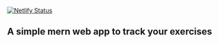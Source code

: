 [![Netlify Status](https://api.netlify.com/api/v1/badges/bb06c948-7e13-4969-83bf-16c0f0a0fa37/deploy-status)](https://app.netlify.com/sites/exercise-track-mern-app/deploys)

## A simple mern web app to track your exercises
